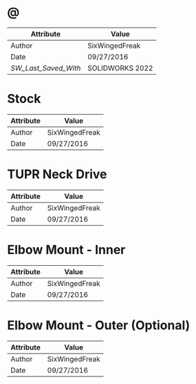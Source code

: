 # @
| Attribute | Value |
| ---  | ---     |
| Author | SixWingedFreak |
| Date | 09/27/2016 |
| _SW_Last_Saved_With_ | SOLIDWORKS 2022 |
# Stock
| Attribute | Value |
| ---  | ---     |
| Author | SixWingedFreak |
| Date | 09/27/2016 |
# TUPR Neck Drive
| Attribute | Value |
| ---  | ---     |
| Author | SixWingedFreak |
| Date | 09/27/2016 |
# Elbow Mount - Inner
| Attribute | Value |
| ---  | ---     |
| Author | SixWingedFreak |
| Date | 09/27/2016 |
# Elbow Mount - Outer (Optional)
| Attribute | Value |
| ---  | ---     |
| Author | SixWingedFreak |
| Date | 09/27/2016 |
